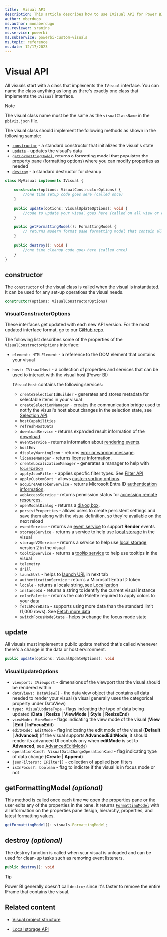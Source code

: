 ```yaml
---
title:  Visual API
description: This article describes how to use IVisual API for Power BI visuals.
author: mberdugo
ms.author: monaberdugo
ms.reviewer: sranins
ms.service: powerbi
ms.subservice: powerbi-custom-visuals
ms.topic: reference
ms.date: 12/17/2023
---
```


# Visual API

All visuals start with a class that implements the `IVisual` interface. You can name the class anything as long as there's exactly one class that implements the `IVisual` interface.

> [!NOTE]
> The visual class name must be the same as the `visualClassName` in the `pbiviz.json` file.

The visual class should implement the following methods as shown in the following sample:

* [`constructor`](#constructor) - a standard constructor that initializes the visual's state
* [`update`](#update) - updates the visual's data
* [`getFormattingModel`](#getformattingmodel-optional), returns a formatting model that populates the property pane (formatting options) where you can modify properties as needed
* [`destroy`](#destroy-optional) - a standard destructor for cleanup

```typescript
class MyVisual implements IVisual {
    
    constructor(options: VisualConstructorOptions) {
        //one time setup code goes here (called once)
    }
    
    public update(options: VisualUpdateOptions): void {
        //code to update your visual goes here (called on all view or data changes)
    }

    public getFormattingModel(): FormattingModel {
        // returns modern format pane formatting model that contain all format pane components and properties (called on opening format and analytics pane or on editing format properties)
    }
    
    public destroy(): void {
        //one time cleanup code goes here (called once)
    }
}
```

## constructor

The `constructor` of the visual class is called when the visual is instantiated. It can be used for any set-up operations the visual needs.

```typescript
constructor(options: VisualConstructorOptions)
```

### VisualConstructorOptions

These interfaces get updated with each new API version. For the most updated interface format, go to our [GitHub repo](https://github.com/microsoft/powerbi-visuals-api/blob/main/src/visuals-api.d.ts#L1783C9-L1783C25).

The following list describes some of the properties of the `VisualConstructorOptions` interface:

* `element: HTMLElement` - a reference to the DOM element that contains your visual
* `host: IVisualHost` - a collection of properties and services that can be used to interact with the visual host (Power BI)

   `IVisualHost` contains the following services:

  * `createSelectionIdBuilder` - generates and stores metadata for selectable items in your visual
  * `createSelectionManager` - creates the communication bridge used to notify the visual's host about changes in the selection state, see [Selection API](./selection-api.md).
  * `hostCapabilities`
  * `refreshHostData`
  * `downloadService` - returns expanded result information of the [download](./file-download-api.md).
  * `eventService` - returns information about [rendering events](./event-service.md).
  * `hostEnv`
  * `displayWarningIcon` - returns [error or warning message](./visual-display-warning-icon.md).
  * `licenseManager` - returns [license information](./licensing-api.md).
  * `createLocalizationManager` - generates a manager to help with [localization](./localization.md)
  * `applyJsonFilter` - applies specific filter types. See [Filter API](./filter-api.md)
  * `applyCustomSort` - allows [custom sorting options](./sort-options.md#custom-sorting).
  * `acquireAADTokenService` - returns Microsoft Entra ID [authentication information](./authentication-api.md).
  * `webAccessService` - returns permission status for [accessing remote resources](./permissions-api.md#web-access).
  * `openModalDialog` - returns a [dialog box](./create-display-dialog-box.md).
  * `persistProperties` - allows users to create persistent settings and save them along with the visual definition, so they're available on the next reload
  * `eventService` - returns an [event service](./event-service.md) to support **Render** events
  * `storageService` - returns a service to help use [local storage](./local-storage.md) in the visual
  * `storageV2Service` - returns a service to help use [local storage](./local-storage.md) version 2 in the visual
  * `tooltipService` - returns a [tooltip service](./add-tooltips.md) to help use tooltips in the visual
  * `telemetry`
  * `drill`
  * `launchUrl` - helps to [launch URL](./launch-url.md) in next tab
  * `authenticationService` - returns a Microsoft Entra ID token.
  * `locale` - returns a locale string, see [Localization](./localization.md)
  * `instanceId` - returns a string to identify the current visual instance
  * `colorPalette` - returns the colorPalette required to apply colors to your data
  * `fetchMoreData` - supports using more data than the standard limit (1,000 rows). See [Fetch more data](./fetch-more-data.md)
  * `switchFocusModeState` - helps to change the focus mode state

## update

All visuals must implement a public update method that's called whenever there's a change in the data or host environment.

```typescript
public update(options: VisualUpdateOptions): void
```

### VisualUpdateOptions

* `viewport: IViewport` - dimensions of the viewport that the visual should be rendered within
* `dataViews: DataView[]` - the data view object that contains all data needed to render your visual (a visual generally uses the categorical property under DataView)
* `type: VisualUpdateType` - flags indicating the type of data being updated (**Data** | **Resize** | **ViewMode** | **Style** | **ResizeEnd**)
* `viewMode: ViewMode` - flags indicating the view mode of the visual (**View** | **Edit** | **InFocusEdit**)
* `editMode: EditMode` - flag indicating the edit mode of the visual (**Default** | **Advanced**) (if the visual supports **AdvancedEditMode**, it should render its advanced UI controls only when **editMode** is set to **Advanced**, see [AdvancedEditMode](./advanced-edit-mode.md))
* `operationKind?: VisualDataChangeOperationKind` - flag indicating type of data change (**Create** | **Append**)
* `jsonFilters?: IFilter[]` - collection of applied json filters
* `isInFocus?: boolean` - flag to indicate if the visual is in focus mode or not

## getFormattingModel *(optional)*

This method is called once each time we open the properties pane or the user edits any of the properties in the pane. It returns [`FormattingModel`](./format-pane.md) with all information on the properties pane design, hierarchy, properties, and latest formatting values.

```typescript
getFormattingModel(): visuals.FormattingModel;
```

## destroy *(optional)*

The destroy function is called when your visual is unloaded and can be used for clean-up tasks such as removing event listeners.

``` typescript
public destroy(): void
```

> [!TIP]
> Power BI generally doesn't call `destroy` since it's faster to remove the entire IFrame that contains the visual.

## Related content

* [Visual project structure](visual-project-structure.md)

* [Local storage API](local-storage.md)
